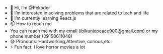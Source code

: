 - 👋 Hi, I’m @Pekoder 
- 👀 I’m interested in solving problems that are related to tech and life 
- 🌱 I’m currently learning React.js
- 📫 How to reach me
- You can reach me with my email (ibikunlepeace900@gmail.com) or my phone number (09158611048)
- 😄 Pronouns: Hardworking,Attentive, curious,etc
- ⚡ Fun fact: I love horror movies a lot

<!---
Pekoder/Pekoder is a ✨ special ✨ repository because its `README.md` (this file) appears on your GitHub profile.
You can click the Preview link to take a look at your changes.
--->
